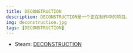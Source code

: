 ```yaml
---
title: DECONSTRUCTION
description: DECONSTRUCTION是一个正在制作中的项目。
img: deconstruction.jpg
tags: [DECONSTRUCTION]
---
```


* Steam: <a href="https://store.steampowered.com/app/772980/DECONSTRUCTION/" target="_blank">DECONSTRUCTION</a>